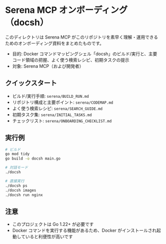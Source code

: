 # Serena MCP オンボーディング（docsh）

このディレクトリは Serena MCP がこのリポジトリを素早く理解・運用できるためのオンボーディング資料をまとめたものです。

- 目的: Docker コマンドマッピングシェル「docsh」のビルド/実行と、主要コード領域の把握、よく使う検索レシピ、初期タスクの提示
- 対象: Serena MCP（および開発者）

## クイックスタート
- ビルド/実行手順: `serena/BUILD_RUN.md`
- リポジトリ構成と主要ポイント: `serena/CODEMAP.md`
- よく使う検索レシピ: `serena/SEARCH_GUIDE.md`
- 初期タスク集: `serena/INITIAL_TASKS.md`
- チェックリスト: `serena/ONBOARDING_CHECKLIST.md`

## 実行例
```bash
# ビルド
go mod tidy
go build -o docsh main.go

# 対話モード
./docsh

# 直接実行
./docsh ps
./docsh images
./docsh run nginx
```

## 注意
- このプロジェクトは Go 1.22+ が必要です
- Docker コマンドを実行する機能があるため、Docker がインストールされ起動していると利便性が高いです
